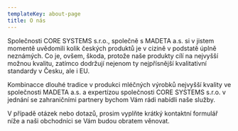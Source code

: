```yaml
---
templateKey: about-page
title: O nás
---
```


Společnosti CORE SYSTEMS s.r.o., společně s MADETA a.s. si v jistem momentě uvědomili kolik českých produktů je v cizině v podstatě úplně neznámých. Co je, ovšem, škoda, protože naše produkty cílí na nejvyšší možnou kvalitu, zatímco dodržují nejenom ty nejpřísnější kvalitativní standardy v Česku, ale i EU.

Kombinacce dlouhé tradice v produkci mléčných výrobků nejvyšší kvality ve společnosti MADETA a.s. a expertízou společnosti CORE SYSTEMS s.r.o. v jednání se zahraničními partnery bychom Vám rádi nabídli naše služby.

V případě otázek nebo dotazů, prosim vyplňte krátký kontaktní formulář níže a naši obchodníci se Vám budou obratem věnovat.
